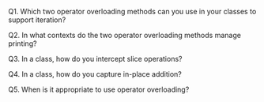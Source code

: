 ﻿
Q1. Which two operator overloading methods can you use in your classes to support iteration?



Q2. In what contexts do the two operator overloading methods manage printing?



Q3. In a class, how do you intercept slice operations?



Q4. In a class, how do you capture in-place addition?



Q5. When is it appropriate to use operator overloading?

